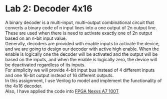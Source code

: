 # Lab 2: Decoder 4x16

A binary decoder is a multi-input, multi-output combinational circuit that converts a binary code of n input lines into a one output of 2n output line. These are used when there is need to activate exactly one of 2n output based on an n-bit input value. \
Generally, decoders are provided with enable inputs to activate the device, and we are going to design our decoder with active high enable. When the enable is logically one the decoder will be activated and the output will be based on the inputs, and when the enable is logically zero, the device will be deactivated regardless of its inputs.\
For simplicity we will provide 4-bit input bus instead of 4 different inputs and one 16-bit output instead of 16 different outputs.\
In this assignment, I use Verilog to model and implement the functionality of the 4x16 decoder.\
Also, I have applied the code into [FPGA Nexys A7 100T](https://store.digilentinc.com/nexys-a7-fpga-trainer-board-recommended-for-ece-curriculum/)
